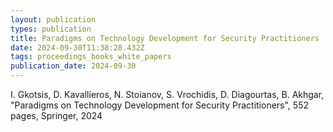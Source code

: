 ```yaml
---
layout: publication
types: publication
title: Paradigms on Technology Development for Security Practitioners
date: 2024-09-30T11:38:28.432Z
tags: proceedings_books_white_papers
publication_date: 2024-09-30
---
```

<!--StartFragment-->

I. Gkotsis, D. Kavallieros, N. Stoianov, S. Vrochidis, D. Diagourtas, B. Akhgar, "Paradigms on Technology Development for Security Practitioners", 552 pages, Springer, 2024

<!--EndFragment-->